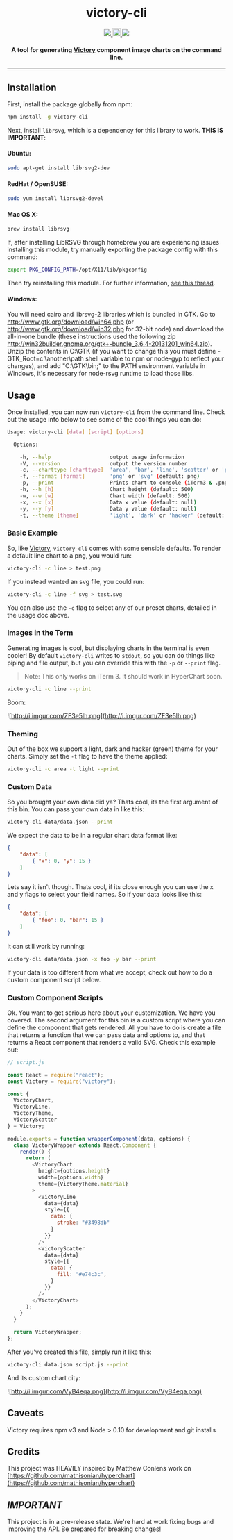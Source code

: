 <h1 align="center">victory-cli</h1>

<p align="center">
  <a title='Build Status' href="https://raw.githubusercontent.com/FormidableLabs/babel-plugin-transform-define/master/LICENSE">
    <img src='https://img.shields.io/badge/license-MIT-blue.svg?style=flat-square' />
  </a>
  <a href="https://badge.fury.io/js/victory-cli">
    <img src="https://badge.fury.io/js/victory-cli.svg" alt="npm version" height="18">
  </a>
  <a href='http://travis-ci.org/FormidableLabs/victory-cli'>
    <img src='https://secure.travis-ci.org/FormidableLabs/victory-cli.svg?branch=master' />
  </a>
</p>

<h4 align="center">
  A tool for generating <a href="https://github.com/FormidableLabs/victory/">Victory</a> component image charts on the command line.
</h4>

***

## Installation

First, install the package globally from npm:

```sh
npm install -g victory-cli
```

Next, install `librsvg`, which is a dependency for this library to work. **THIS IS IMPORTANT**:

#### Ubuntu:

```bash
sudo apt-get install librsvg2-dev
```

#### RedHat / OpenSUSE:

```bash
sudo yum install librsvg2-devel
```

#### Mac OS X:

```bash
brew install librsvg
```

If, after installing LibRSVG through homebrew you are experiencing issues installing this module, try manually exporting the package config with this command:

```bash
export PKG_CONFIG_PATH=/opt/X11/lib/pkgconfig
```

Then try reinstalling this module. For further information, [see this thread](https://github.com/Homebrew/homebrew/issues/14123).

#### Windows:

You will need cairo and librsvg-2 libraries which is bundled in GTK.
Go to http://www.gtk.org/download/win64.php (or http://www.gtk.org/download/win32.php for 32-bit node)
and download the all-in-one bundle (these instructions used the following zip http://win32builder.gnome.org/gtk+-bundle_3.6.4-20131201_win64.zip).
Unzip the contents in C:\GTK (if you want to change this you must define -GTK_Root=c:\another\path shell variable to npm or node-gyp to reflect your changes),
and add "C:\GTK\bin;" to the PATH environment variable in Windows, it's necessary for node-rsvg runtime to load those libs.


## Usage

Once installed, you can now run `victory-cli` from the command line. Check out the usage info below to see some of the cool things you can do:

```sh
Usage: victory-cli [data] [script] [options]

  Options:

    -h, --help                   output usage information
    -V, --version                output the version number
    -c, --charttype [charttype]  'area', 'bar', 'line', 'scatter' or 'pie' (default: line)
    -f, --format [format]        'png' or 'svg' (default: png)
    -p, --print                  Prints chart to console (iTerm3 & .png format only!) (default: false)
    -h, --h [h]                  Chart height (default: 500)
    -w, --w [w]                  Chart width (default: 500)
    -x, --x [x]                  Data x value (default: null)
    -y, --y [y]                  Data y value (default: null)
    -t, --theme [theme]          'light', 'dark' or 'hacker' (default: hacker)
```

### Basic Example

So, like [Victory](https://github.com/FormidableLabs/victory/), `victory-cli` comes with some sensible defaults. To render a default line chart to a png, you would run:

```sh
victory-cli -c line > test.png
```
If you instead wanted an svg file, you could run:

```sh
victory-cli -c line -f svg > test.svg
```
You can also use the `-c` flag to select any of our preset charts, detailed in the usage doc above.

### Images in the Term

Generating images is cool, but displaying charts in the terminal is even cooler! By default `victory-cli` writes to `stdout`, so you can do things like piping and file output, but you can override this with the `-p` or `--print` flag. 

> Note: This only works on iTerm 3. It should work in HyperChart soon.

```sh
victory-cli -c line --print
```

Boom: 

![http://i.imgur.com/ZF3e5lh.png](http://i.imgur.com/ZF3e5lh.png)

### Theming

Out of the box we support a light, dark and hacker (green) theme for your charts. Simply set the `-t` flag to have the theme applied:

```sh
victory-cli -c area -t light --print
```

### Custom Data

So you brought your own data did ya? Thats cool, its the first argument of this bin. You can pass your own data in like this:

```sh
victory-cli data/data.json --print
```

We expect the data to be in a regular chart data format like:

```json
{
	"data": [
		{ "x": 0, "y": 15 }
	]
}
```

Lets say it isn't though. Thats cool, if its close enough you can use the x and y flags to select your field names. So if your data looks like this:

```json
{
	"data": [
		{ "foo": 0, "bar": 15 }
	]
}
```

It can still work by running:

```sh
victory-cli data/data.json -x foo -y bar --print
```

If your data is too different from what we accept, check out how to do a custom component script below.

### Custom Component Scripts

Ok. You want to get serious here about your customization. We have you covered. The second argument for this bin is a custom script where you can define the component that gets rendered. All you have to do is create a file that returns a function that we can pass data and options to, and that returns a React component that renders a valid SVG. Check this example out:

```js
// script.js

const React = require("react");
const Victory = require("victory");

const {
  VictoryChart,
  VictoryLine,
  VictoryTheme,
  VictoryScatter
} = Victory;

module.exports = function wrapperComponent(data, options) {
  class VictoryWrapper extends React.Component {
    render() {
      return (
        <VictoryChart
          height={options.height}
          width={options.width}
          theme={VictoryTheme.material}
        >
          <VictoryLine
            data={data}
            style={{
              data: {
                stroke: "#3498db"
              }
            }}
          />
          <VictoryScatter
            data={data}
            style={{
              data: {
                fill: "#e74c3c",
              }
            }}
          />
        </VictoryChart>
      );
    }
  }

  return VictoryWrapper;
};

```

After you've created this file, simply run it like this:

```sh
victory-cli data.json script.js --print
```

And its custom chart city:

![http://i.imgur.com/VyB4eqa.png](http://i.imgur.com/VyB4eqa.png)

## Caveats

Victory requires npm v3 and Node > 0.10 for development and git installs

## Credits

This project was HEAVILY inspired by Matthew Conlens work on [https://github.com/mathisonian/hyperchart](https://github.com/mathisonian/hyperchart)

## _IMPORTANT_

This project is in a pre-release state. We're hard at work fixing bugs and improving the API. Be prepared for breaking changes!
